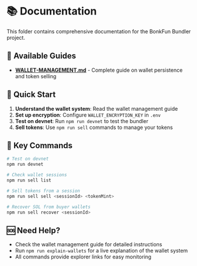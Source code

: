 # 📚 Documentation

This folder contains comprehensive documentation for the BonkFun Bundler project.

## 📖 Available Guides

- **[WALLET-MANAGEMENT.md](./WALLET-MANAGEMENT.md)** - Complete guide on wallet persistence and token selling

## 🚀 Quick Start

1. **Understand the wallet system**: Read the wallet management guide
2. **Set up encryption**: Configure `WALLET_ENCRYPTION_KEY` in `.env`
3. **Test on devnet**: Run `npm run devnet` to test the bundler
4. **Sell tokens**: Use `npm run sell` commands to manage your tokens

## 🔗 Key Commands

```bash
# Test on devnet
npm run devnet

# Check wallet sessions
npm run sell list

# Sell tokens from a session
npm run sell sell <sessionId> <tokenMint>

# Recover SOL from buyer wallets
npm run sell recover <sessionId>
```

## 🆘 Need Help?

- Check the wallet management guide for detailed instructions
- Run `npm run explain-wallets` for a live explanation of the wallet system
- All commands provide explorer links for easy monitoring
